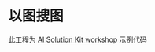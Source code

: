 # 以图搜图
此工程为 [AI Solution Kit workshop](https://awslabs.github.io/aws-ai-solution-kit/zh/workshop/introduction/) 示例代码

